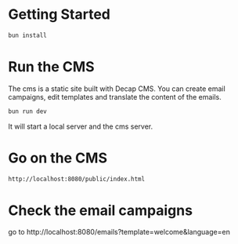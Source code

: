 # Getting Started

```bash
bun install
```

# Run the CMS

The cms is a static site built with Decap CMS. You can create email campaigns, edit templates and translate the content of the emails.

```bash
bun run dev
```

It will start a local server and the cms server.

# Go on the CMS

```bash
http://localhost:8080/public/index.html
```

# Check the email campaigns

go to http://localhost:8080/emails?template=welcome&language=en

